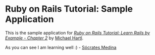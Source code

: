# Ruby on Rails Tutorial: Sample Application

This is the sample application for [*Ruby on Rails Tutorial: Learn Rails by Example - Chapter 2*](http://railstutorial.org/) by [Michael Hartl](http://michaelhartl.com/).

As you can see I am learning well :) - [Sócrates Medina](http://twitter.com/#!/destrozates)
